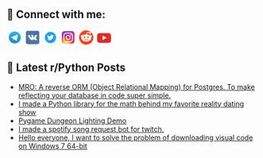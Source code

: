 ## 🔎 Connect with me:
[<img src="https://github.com/bullbesh/bullbesh/blob/main/images/Telegram.png" width="32" height="32" />](https://t.me/bullbesh)
[<img src="https://github.com/bullbesh/bullbesh/blob/main/images/VK.png" width="32" height="32" />](https://vk.com/bullbesh)
[<img src="https://github.com/bullbesh/bullbesh/blob/main/images/Twitter.png" width="32" height="32" />](https://twitter.com/bullbesh1)
[<img src="https://github.com/bullbesh/bullbesh/blob/main/images/Instagram.png" width="32" height="32" />](https://www.instagram.com/bullbesh)
[<img src="https://github.com/bullbesh/bullbesh/blob/main/images/Reddit.png" width="32" height="32" />](https://www.reddit.com/user/bullbesh)
[<img src="https://github.com/bullbesh/bullbesh/blob/main/images/YouTube.png" width="32" height="32" />](https://www.youtube.com/channel/UCtfjRs6uzgq5mfm8S06WTcg)

## 📕 Latest r/Python Posts
<!-- BLOG-POST-LIST:START -->
- [MRO: A reverse ORM &lpar;Object Relational Mapping&rpar; for Postgres. To make reflecting your database in code super simple.](https://www.reddit.com/r/Python/comments/10o9sb9/mro_a_reverse_orm_object_relational_mapping_for/)
- [I made a Python library for the math behind my favorite reality dating show](https://www.reddit.com/r/Python/comments/10o9m2w/i_made_a_python_library_for_the_math_behind_my/)
- [Pygame Dungeon Lighting Demo](https://www.reddit.com/r/Python/comments/10o6jaw/pygame_dungeon_lighting_demo/)
- [I made a spotify song request bot for twitch.](https://www.reddit.com/r/Python/comments/10o5rus/i_made_a_spotify_song_request_bot_for_twitch/)
- [Hello everyone, I want to solve the problem of downloading visual code on Windows 7 64-bit](https://www.reddit.com/r/Python/comments/10o5g8j/hello_everyone_i_want_to_solve_the_problem_of/)
<!-- BLOG-POST-LIST:END -->
